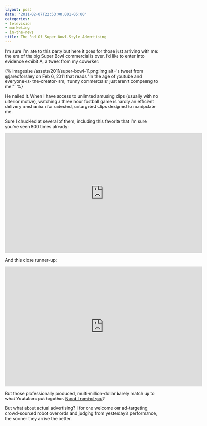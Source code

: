 ```yaml
---
layout: post
date: '2011-02-07T22:53:00.001-05:00'
categories:
- television
- marketing
- in-the-news
title: The End Of Super Bowl-Style Advertising
---
```


I’m sure I’m late to this party but here it goes for those just arriving with me: the era of the big Super Bowl commercial is over. I’d like to enter into evidence exhibit A, a tweet from my coworker:  

{% imagesize /assets/2011/super-bowl-11.png:img alt='a tweet from @jaredforshey on Feb 6, 2011 that reads "In the age of youtube and everyone-is- the-creator-ism, 'funny commercials' just aren't compelling to me."' %}

He nailed it. When I have access to unlimited amusing clips (usually with no ulterior motive), watching a three hour football game is hardly an efficient delivery mechanism for untested, untargeted clips designed to manipulate me.

Sure I chuckled at several of them, including this favorite that I’m sure you’ve seen 800 times already:  

<iframe width="640" height="390" src="https://www.youtube.com/embed/R55e-uHQna0" title="" frameborder="0" allow="accelerometer; autoplay; clipboard-write; encrypted-media; gyroscope; picture-in-picture; web-share" allowfullscreen></iframe>

And this close runner-up:  

<iframe width="640" height="390" src="https://www.youtube.com/embed/SCB4YWPhNeI" title="" frameborder="0" allow="accelerometer; autoplay; clipboard-write; encrypted-media; gyroscope; picture-in-picture; web-share" allowfullscreen></iframe>

But those professionally produced, multi-million-dollar barely match up to what Youtubers put together. [Need I remind you](../../2010/11/arduino-day-6-analog-inputs)? 

But what about actual advertising? I for one welcome our ad-targeting, crowd-sourced robot overlords and judging from yesterday’s performance, the sooner they arrive the better.